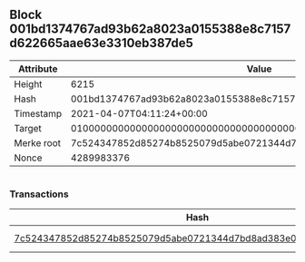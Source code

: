 ## Block 001bd1374767ad93b62a8023a0155388e8c7157d622665aae63e3310eb387de5

Attribute | Value
--- | ---
Height | 6215
Hash | 001bd1374767ad93b62a8023a0155388e8c7157d622665aae63e3310eb387de5
Timestamp | 2021-04-07T04:11:24+00:00
Target | 0100000000000000000000000000000000000000000000000000000000000000
Merke root | 7c524347852d85274b8525079d5abe0721344d7bd8ad383e0d28add06c0392cc
Nonce | 4289983376

```

```

### Transactions

Hash | Amount
--- | ---
[7c524347852d85274b8525079d5abe0721344d7bd8ad383e0d28add06c0392cc](7c524347852d85274b8525079d5abe0721344d7bd8ad383e0d28add06c0392cc.md) | 10.00000000 SKEPTI 
